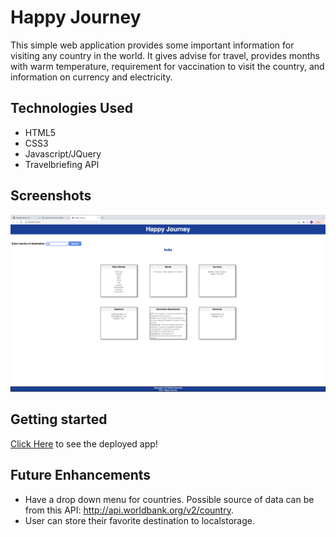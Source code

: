 # Happy Journey

This simple web application provides some important information for visiting any country in the world. It gives advise for travel, provides months with warm temperature, requirement for vaccination to visit the country, and information on currency and electricity.

## Technologies Used

- HTML5
- CSS3
- Javascript/JQuery
- Travelbriefing API


## Screenshots

![Image of web page](./webpage.png)

## Getting started

[Click Here](https://happy-journey.netlify.app/) to see the deployed app!

## Future Enhancements

- Have a drop down menu for countries. Possible source of data can be from this API: http://api.worldbank.org/v2/country.
- User can store their favorite destination to localstorage.
